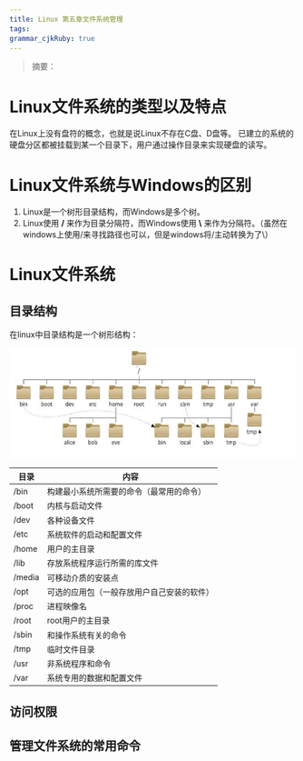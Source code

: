 ```yaml
---
title: Linux 第五章文件系统管理
tags: 
grammar_cjkRuby: true
---
```

> 摘要：


# Linux文件系统的类型以及特点
在Linux上没有盘符的概念，也就是说Linux不存在C盘、D盘等。
已建立的系统的硬盘分区都被挂载到某一个目录下，用户通过操作目录来实现硬盘的读写。
# Linux文件系统与Windows的区别
1. Linux是一个树形目录结构，而Windows是多个树。
2. Linux使用 **/** 来作为目录分隔符，而Windows使用 **\\** 来作为分隔符。（虽然在windows上使用/来寻找路径也可以，但是windows将/主动转换为了\\）

# Linux文件系统


## 目录结构
在linux中目录结构是一个树形结构：

![Linux的目录结构](./images/1538318075602.png)

|   目录  |  内容   |
| --- | --- |
|   /bin  |  构建最小系统所需要的命令（最常用的命令）   |
|  /boot   |  内核与启动文件   |
|  /dev   |  各种设备文件   |
|   /etc  |   系统软件的启动和配置文件  |
|   /home  |  用户的主目录   |
|   /lib  |   存放系统程序运行所需的库文件  |
|   /media  |   可移动介质的安装点  |
|   /opt  |   可选的应用包（一般存放用户自己安装的软件）  |
|   /proc  |   进程映像名  |
|   /root  |  root用户的主目录   |
|  /sbin  |  和操作系统有关的命令  |
| /tmp   |  临时文件目录   |
|  /usr| 非系统程序和命令  |
|/var|  系统专用的数据和配置文件  |





## 访问权限


## 管理文件系统的常用命令